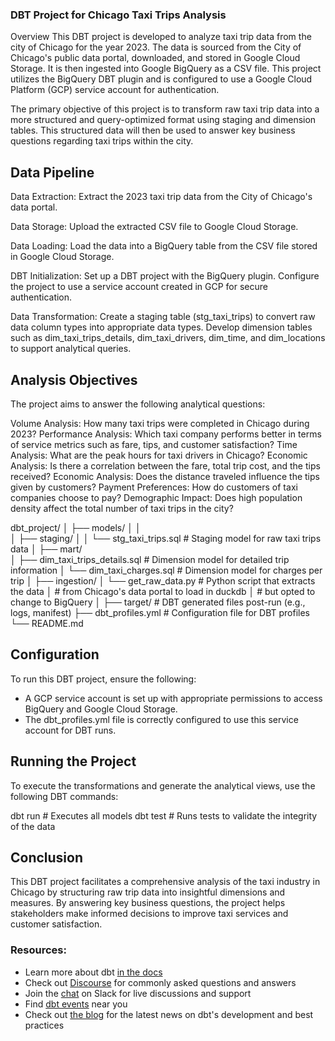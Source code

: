 ### DBT Project for Chicago Taxi Trips Analysis

Overview
This DBT project is developed to analyze taxi trip data from the city of Chicago for the year 2023. The data is sourced from the City of Chicago's public data portal, downloaded, and stored in Google Cloud Storage. It is then ingested into Google BigQuery as a CSV file. This project utilizes the BigQuery DBT plugin and is configured to use a Google Cloud Platform (GCP) service account for authentication.

The primary objective of this project is to transform raw taxi trip data into a more structured and query-optimized format using staging and dimension tables. This structured data will then be used to answer key business questions regarding taxi trips within the city.


## Data Pipeline
Data Extraction: Extract the 2023 taxi trip data from the City of Chicago's data portal.

Data Storage: Upload the extracted CSV file to Google Cloud Storage.

Data Loading: Load the data into a BigQuery table from the CSV file stored in Google Cloud Storage.

DBT Initialization: Set up a DBT project with the BigQuery plugin. Configure the project to use a service account created in GCP for secure authentication.

Data Transformation:
Create a staging table (stg_taxi_trips) to convert raw data column types into appropriate data types.
Develop dimension tables such as dim_taxi_trips_details, dim_taxi_drivers, dim_time, and dim_locations to support analytical queries.

## Analysis Objectives

The project aims to answer the following analytical questions:

Volume Analysis: How many taxi trips were completed in Chicago during 2023?
Performance Analysis: Which taxi company performs better in terms of service metrics such as fare, tips, and customer satisfaction?
Time Analysis: What are the peak hours for taxi drivers in Chicago?
Economic Analysis: Is there a correlation between the fare, total trip cost, and the tips received?
Economic Analysis: Does the distance traveled influence the tips given by customers?
Payment Preferences: How do customers of taxi companies choose to pay?
Demographic Impact: Does high population density affect the total number of taxi trips in the city?

dbt_project/
│
├── models/
│   │   
│   ├── staging/
│   │   └── stg_taxi_trips.sql          # Staging model for raw taxi trips data
│   ├── mart/     
│       ├── dim_taxi_trips_details.sql  # Dimension model for detailed trip information
│       └── dim_taxi_charges.sql        # Dimension model for charges per trip 
│ 
├── ingestion/
│   └── get_raw_data.py                 # Python script that extracts the data
│                                       # from Chicago's data portal to load in duckdb 
│                                       # but opted to change to BigQuery
│
├── target/                             # DBT generated files post-run (e.g., logs, manifest)
├── dbt_profiles.yml                    # Configuration file for DBT profiles
└── README.md


## Configuration
To run this DBT project, ensure the following:

- A GCP service account is set up with appropriate permissions to access BigQuery and Google Cloud Storage.
- The dbt_profiles.yml file is correctly configured to use this service account for DBT runs.

## Running the Project
To execute the transformations and generate the analytical views, use the following DBT commands:

dbt run    # Executes all models
dbt test   # Runs tests to validate the integrity of the data

## Conclusion
This DBT project facilitates a comprehensive analysis of the taxi industry in Chicago by structuring raw trip data into insightful dimensions and measures. By answering key business questions, the project helps stakeholders make informed decisions to improve taxi services and customer satisfaction.

### Resources:
- Learn more about dbt [in the docs](https://docs.getdbt.com/docs/introduction)
- Check out [Discourse](https://discourse.getdbt.com/) for commonly asked questions and answers
- Join the [chat](https://community.getdbt.com/) on Slack for live discussions and support
- Find [dbt events](https://events.getdbt.com) near you
- Check out [the blog](https://blog.getdbt.com/) for the latest news on dbt's development and best practices
